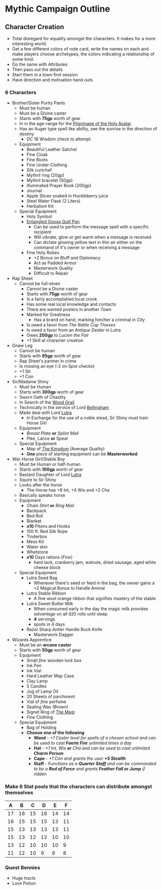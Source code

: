 # Mythic Campaign Outline

## Character Creation

- Total disregard for equality amongst the characters. It makes for a more interesting world.
- Get a few different colors of note card, write the names on each and make players choose archetypes, the colors indicating a relationship of some kind.
- Do the same with Attributes
- Then pass out the details
- Start them in a town first session
- Have direction and motivation hand outs

### 6 Characters

- Brother/Sister Purity Pants
  - Must be human
  - Must be a Divine caster
  - Starts with **75gp** worth of gear
  - In in the age-range for the [Pilgrimage of the Holy Avatar](linkMe)
  - Has an Auger type spell like ability, see the sunrise in the direction of destiny
    - DC 18 Wisdom check to attempt
  - Equipment
    - Beautiful Leather Satchel
    - Fine Cloak
    - Fine Boots
    - Fine Under-Clothing
    - Silk curtchef
    - Mythril ring (20gp)
    - Mythril bracelet (50gp)
    - Illuminated Prayer Book (200gp)
    - Journal
    - Apple Slices soaked in Huckleberry juice
    - Steel Water Flask (2 Liters)
    - Herbalism Kit
  - Special Equipment
    - Holy Symbol
    - [Entangled Goose Quill Pen](linkMe)
      - Can be used to perform the message spell with a specific recipient
      - Will vibrate, glow or get warm when a message is received
      - Can dictate glowing yellow text in thin air either on the command of it's owner or when receiving a message
    - Fine Holy Robes
      - +2 Bonus on Bluff and Diplomacy
      - Act as Padded Armor
      - Masterwork Quality
      - Difficult to Repair
- Rap Sheet
  - Cannot be full-elven
    - Cannot be a Divine caster
    - Starts with **75gp** worth of gear
    - Is a fairly accomplished local crook
    - Has some real local knowledge and contacts
    - There are wanted posters in another *Town*
    - Marked for Greatness
      - Has a brand on hand, marking him/her a criminal in *City*
    - Is owed a favor from *The Rattle Cup Thieves*
    - Is owed a favor from an *Antique Dealer* in Lutra
    - Owes **200gp** to *Lucien the Fair*
    - +1 Skill at character creation
- Gnaw Leg
  - Cannot be human
  - Starts with **95gp** worth of gear
  - Rap Sheet's partner in crime
  - Is missing an eye (-2 on Spot checks)
  - +1 Str
  - +1 Con
- Sir/Madame Shiny
  - Must be Human
  - Starts with **300gp** worth of gear
  - Sworn Oath of Chastity
  - In Search of the [Wood Grail](linkMe)
  - Technically in the service of Lord [Bellingham](linkMe)
  - Made deal with Lord [Lutra](linkMe)
    - In Exchange for the use of a noble stead, Sir Shiny must train Horse Girl
  - Equipment
    - _Breast Plate_ **or** _Splint Mail_
    - Pike, Lance **or** Spear
  - Special Equipment
    - Map of [The Kingdom](linkMe) (Average Quality)
    - **One** piece of starting equipment can be **Masterworked**
- War-Horse Girl/Stable Boy
  - Must be Human or half-human
  - Starts with **100gp** worth of gear
  - Bastard Daughter of Lord [Lutra](linkMe)
  - Squire to Sir Shiny
  - Looks after the horse
    - The Horse has +8 Int, +4 Wis and +2 Cha
  - Basically speaks horse
  - Equipment
    - _Chain Shirt_ **or** _Ring Mail_
    - Backpack
    - Bed Roll
    - Blanket
    - **x10** Pitons and Hooks
    - 100 ft. Red Silk Rope
    - Tinderbox
    - Mess Kit
    - Water skin
    - Whetstone
    - **x10** Days rations (_Fine_)
      - hard tack, cranberry jam, walnuts, dried sausage, aged white cheese block
  - Special Equipment
    - Lutra Seed Bag
      - Whenever there's seed or feed in the bag, the owner gains a +2 Magical Bonus to Handle Animal
    - Lutra Stable Ribbon
      - A fine wool orange ribbon that signifies mastery of the stable
    - Lutra Sweet Butter Milk
      - When consumed early in the day the magic milk provides _advantage_ on all d20 rolls until sleep
      - **4** servings
      - spoils in 4 days
    - Razor Sharp Antler Handle Buck Knife
      - Masterwork Dagger
- Wizards Apprentice
  - Must be an **arcane caster**
  - Starts with **50gp** worth of gear
  - Equipment
    - Small _fine_ wooden lock box
    - Ink Pen
    - Ink Vial
    - Hard Leather Map Case
    - Clay Lamp
    - 5 Candles
    - Jug of Lamp Oil
    - 20 Sheets of parchment
    - Vial of _fine_ perfume
    - Sealing Wax (Brown)
    - Signet Ring of [The Magi](linkMe)
    - _Fine_ Clothing
  - Special Equipment
    - Bag of Holding
    - **Choose one of the following**
      - **Wand** - _+1 Caster level for spells of a chosen school and can be used to cast **Faerie Fire** unlimited times a day_
      - **Hat** - _+1 Int, Wis **or** Cha and can be used to cast unlimited **Charm Person**_
      - **Cape** - _+1 Con and grants the user **+5 Stealth**_
      - **Staff** - _Functions as a **Quarter Staff** and can be commanded to be a **Rod of Force** and grants **Feather Fall or Jump** if ridden_

### Make 6 Stat pools that the characters can distribute amongst themselves

| A  | B  | C  | D  | E  | F  |
| -- | -- | -- | -- | -- | -- |
| 17 | 16 | 15 | 16 | 14 | 14 |
| 16 | 15 | 15 | 15 | 13 | 11 |
| 15 | 13 | 13 | 13 | 13 | 11 |
| 15 | 13 | 12 | 12 | 10 | 10 |
| 13 | 12 | 10 | 10 | 10 | 9  |
| 11 | 12 | 10 | 9  | 9  | 8  |

### Quest Bennies

- Huge tracts
- Love Potion
